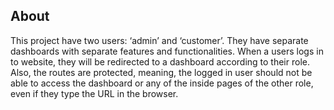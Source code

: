 
## About 
This project have two users: ‘admin’ and ‘customer’. They have separate dashboards with separate features and functionalities. When a users logs in to website, they will be redirected to a dashboard according to their role. Also, the routes are protected, meaning, the logged in user should not be able to access the dashboard or any of the inside pages of the other role, even if they type the URL in the browser.
